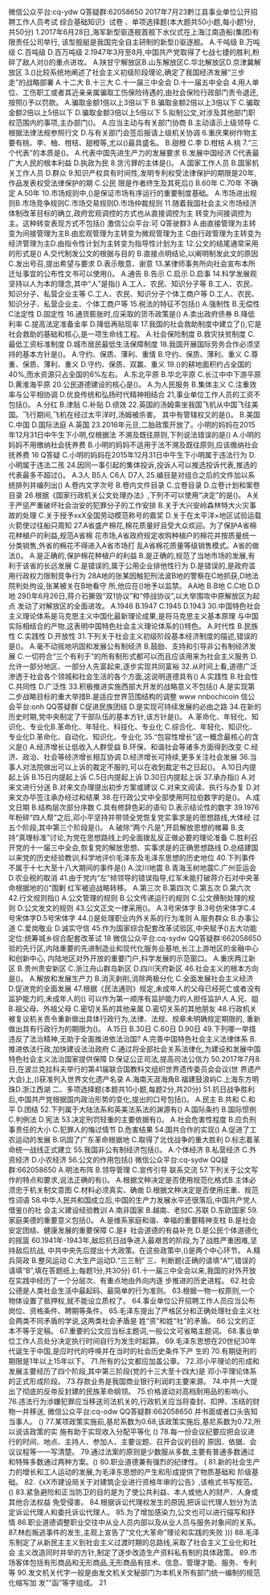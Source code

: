 微信公众平台:cq-ydw
Q答疑群:62058650
2017年7月23黔江县事业单位公开招聘工作人员考试
综合基础知识》试卷
、单项选择题(本大题共50小题,每小题1分,共50分)
1.2017年6月28日,海军新型驱逐舰首舰下水仪式在上海江南造船(集团)有限责任公司举行,
该型舰艇是我国完全自主研制的新型()驱逐舰。
A.千吨级
B.万吨级
C.百吨级
D.百万吨级
2.1947年3月至8月,中国共产党取得了七战七捷的胜利,粉碎了敌人对()的重点进攻。
A.陕甘宁解放区B.山东解放区C.华北解放区D.京津冀解放区
3.()比较系统地阐述了社会主义初级阶段理论,确定了我国经济发展“三步走”的战略部署
A.十二大
B.十三大
C.十一届三中全会
D.十一届五中全会
4.用人单位、工伤职工或者其近亲亲属骗取工伤保险待遇的,由社会保险行政部门责令退还,
按照()予以罚款。
A.骗取金额1倍以上3倍以下
B.骗取金额2倍以上3倍以下
C.骗取金额2倍以上5倍以下
D.骗取金额3倍以上5倍以下
5.拟制公文,对涉及其他部门职权范围内的事项,主办部门()。
A.应当主动与有关部门协商
B.主动请示上级领导
C.根据法律法规参照行文
D.与有关部门会签后报请上级机关协调
6.重庆果树作物主要有桃、李、柚、柑桔、甜橙等,尤以()最具盛名。
B.甜橙
C.李
D.柑桔
A.桃
7.“三个代表”的本质是()。
A.代表中国先进生产力的发展要求
B.发展中国经济
C代表最广大人民的根本利益
D.执政为民
8.贪污罪的主体是()。
A.国家工作人员
B.国家机关工作人员
D.群众
9.知识产权具有时间性,发明专利权受法律保护的期限是20年,作品发表权受法律保护的期
C.公民
限是作者终生及其死后()
B.60年
C.70年
不确定
A.50年
10.市场规则中,()是保证市场有序运行的重要制度基础。
A.市场进出规则B.市场竞争规则C.市场交易规则D.市场仲裁规则
11.随着我国社会主义市场经济体制改革目标的确立,政府宏观调控的方式也从直接调控为主
转变为间接调控为主。这种转变表现方式不包括()
激信公众平台:可
Q答驶群3
A.由直接管理为主转变为间接管理为主B.由宏观管理为主转变为微观管理为主
C由行政管理为主转变为经济管理为主D.由指令性计划为主转变为指导性计划为主
12.公文的结尾通常采用的形式是()
A.交代制发公文的根据与目的
B.直接点明结论,以阐明制发此文的原因
C.发出号召,提出希望与要求
D.表示敬意、谢意
13.某律师事务所向社会宣布本所迁址事宜的公布性文书可以使用()。
A.通告
B.告示
C.启示
D.启事
14.科学发展观坚持以人为本的理念,其中“人”是指()
A.工人、农民、知识分子等
B.工人、农民、知识分子、私营企业主等
C.工人、农民、知识分子个体工商户等
D.工人、农民、知识分子、私营企业主、个体工商户等
15.税法的特征不包括()
A.强制性
B.无偿性
C法定性
D.固定性
16.通货膨胀时,应采取的货币政策是()
A.卖出政府债券
B.降低利率
C.提高法定准备金率
D.降低再贴现率
17.我国的社会救助制度中建立了(),它是社会救助的基础和核心,是一项生命线工程。
A.社会保险制度
B.救灾扶贫制度
C.最低工资标准制度
D.城市居民最低生活保障制度
18.我国开展国际劳务合作必须坚持的基本方针是()。
A.守约、保质、薄利、重情
B.守约、保质、薄利、重义
C.尊重、保质、薄利、重义
D.守约、保质、双赢、重义
19.()的耕地面积约占全国的40%,而水资源只占全国的6%左右。
A.东北平原
B.华北平原
C.长江中中下游平原D.黄淮海平原
20.公民道德建设的核心是()。
A.为人民服务
B.集体主义
C.注重效率与公平相协调
D.优良传统和弘扬时代精神相结合
21,事业单位工作人员的工资不包括()。
A.分红
B.津贴
C.补贴
D.绩效
22.英国的汤姆乘坐我国飞机从中国飞往美国。飞行期间,飞机在经过太平洋时,汤姆被杀害。
其中有管辖权又的是()。
B.美国
C.中国
D.国际法庭
A.英国
23.2016年元旦,二胎政策开放了。小明的妈妈在2015年12月31日中午生下小明,仅根据法
不溯及既往原则,下列说法错误的是()
A.小明的妈妈不用缴纳社会抚养费
B.小明的妈妈不适用于法不溯及既往原则,应该缴纳社会抚养费
16
Q答疑
C.小明的妈妈在2015年12月31日中午生下小明属于违法行为
D.小明属于违法二孩
24.因同一事引起的集体投诉,投诉人可以推选投诉代表,推选的代表最多不超过()。
A.3人
B5人
C6人
D7人
25.编目是对组合之后的文件加以系统排列并编列出()
A.卷内文字次号
B.卷内文件目录
C.立卷目录
D.立卷计划和案卷目录
26.根据《国家行政机关公文处理办法》,下列不可以使用“决定”的是()。
A关于严惩严重破坏社会治安的犯罪分子的工作安排
B.关于大兴安岭森林特大火灾事故的处理
C.关于授予xxX全国劳动模范称号的嘉奖
D.关于在太平洋×地区试验运载火箭使过往船只周知
27.A省盛产棉花,棉花质量好且受大众欢迎。为了保护A省棉花种植户的利益,规范A省棉
花市场,A省政府规定收购种植户的棉花并按质量统一分类销售,外省的棉花不得进入A省市场打
乱A省棉花质量等级销售模式。A省的做法()。
A.是正确的,保护棉花种植户的利益
B.是正确的,规范了当地市场的发展,有利于该省的长远发展
C.是错误的,属于公用企业排他性行为
D.是错误的,是政府滥用行政权力限制竞争行为
28A地的张某因触犯刑法波B地的警察在C地抓获,D地法院判处拘设,张某被关在B地看守
所,他应在()地予以监禁。
AA地
B.B地
C.C地
D.D地
29()年6月26日,蒋介石撕毁“双1协议”和“停战协议”,以大举围攻中原解放区为起点
发动了对解放区的全面进攻。
A.1946
B.1947
C.1945
D.1943
30.中国特色社会主义理论体系是马克思主义中国化最新理论成果,是将马克思主义基本原理
与中国实际相结合的产物,这表明中国特色社会主义理论体系的()特色。
A.时代性
B.民族性
C.实践性
D.开放性
31.下列关于社会主义初级阶段基本经济制度的描述,错误的是()。
A.毫不动摇地巩固和发展公有制经济
B.鼓励、支持和引导非公有制经济发展
C.一切符合“三个有利于”的所有制形式都可以而且应该用来为社会主义服务
D.允许一部分地区、一部分人先富起来,逐步实现共同富裕
32.从时间上看,道德广泛渗透于社会各个领城和社会生活的各个方面,这说明道德具有()
A.实践性
B.社会性
C.共同性
D.广泛性
33.积极推进实施西部大开发的战略意义不包括()
A.是实现第二步战略目标的重大举措B.是适应世界范围结构的调整
www nnbochicoin
信公会平台:onh
QQ答疑群
C促进民族团结
D.是实现可持续发展的必由之路
34.在新的历史时期,党中央制定了干部队伍的基本方针,该方针是()。
A.革命化、年轻化、知识化、专业化B.革命化、年轻化、科技化、专业化
C.综合化、年轻化、知识化、专业化D.革命化、自动化、知识化、专业化
35.“包容性增长”这一概念最核心的含义是()
A.经济增长让低收入人群受益
B.环保、和谐社会等诸多方面得到改变
C.经济、政治、社会等经济增长相互协调
D.经济增长可持续,更多关注社会发展
36.当事人对法院做出可以上诉的裁定不服的,可以在收到裁定书之日起()。
A.10日内提起上诉
B.15日内提起上诉
C.5日内提起上诉
D.30日内提起上诉
37.承办指()
A.对来文进行分送
B.对来文办理提出初步方案或建议
C.对来文阅读、执行与办复
D.对来文办毕签注承办经过和结果
38.在行政公文中全部使用阿拉伯数字的是()。
A.成文日期
B.结构层次部分序数
C.具有修辞色彩的语句
D.表示结论性的数字
39.1976年粉碎“四人帮”之后,邓小平坚持并带领全党恢复党实事求是的思想路线,大体经
过五个阶段,其中第三个阶段是()。
A.破除“两个凡是”,开启解放思想的帷幕
B.支持“真理标准”讨论,为党在思想路线上的全面拨乱反正做必要的理论准备
C.胜利召开党的十一届三中全会,恢复党的解放思想、实事求是的正确思想路线
D.总结建国以来党的历史经验教训,科学地评价毛泽东及毛泽东思想的历史地位
40.下列事件不属于十七大至十八大期间的事件是()
A.汶川地震
B.青海玉树地震C.广州亚运会D.农业税的取消
41.由于党内“左”倾领导的错误指导,红军未能打破蒋介石对中央革命根据地的()“围剿
红军被迫战略转移。
A.第三次
B.第四次
C.第五次
D.第六次
42.行文规则指()
A.公文管理的规则
B.公文传递运行的规则
C.公文撰制处理的规则
D.公文发文的规则
43.公文正文一律采用()。
A.3号宋体字
B.3号仿宋体字C.4号宋体字D.5号宋体字
44.()是处理职业内外关系的行为准则
A.服务群众
B.办事公道
C.爱岗敬业
D.诚实守信
45.作为国家综合配套改革试验区,中央赋予()五大功能定位:统筹城乡综合配套改革试
18
微信公众平台:cq-sydw
QQ答疑群:662058650
验的先行区,内陆重要的先进制造业和现代化服务业基地,长江上游地区的金融中心和创新中心,
内陆地区对外开放的重要门户,科学发展的示范窗口。
A.重庆两江新区
B.贵州贵安新区
C.浙江舟山群岛新区
D.四川天府新区
46.社会主义的根本方向是()。
A.解放和发展生产力
B.消灭剥削,消除两极分化
C.全面发展社会主义经济
D.促进党的全面发展
47.根据《民法通则》规定,未成年人的父母已经死亡或者没有监护能力的,未成年人的()
可以作为第一顺序有监护能力的人担任监护人
A.兄、姐
B.祖父母、外祖父母
C.密切关系的其他亲属
D.密切关系的其他朋友
48.行政机关被复议机关责令重新做出具体行政行为,法律、法规、规章未明确规定期限的,
重新做出具有行政行为的期限为()。
A.15日
B.30日
C.60日
D.90日
49.下列哪一举措违反了法治精神,无助于全面推进依法治国?
A.完善中国特色社会主义法律体系
B.推进依法行政,加快建设法治政府
C.通过将全部社会关系法律化,为建设和发展中国特色社会主义法治国家提供保障
D.保证公正司法,提高司法公信力
50.2017年7月8日,在波兰克拉科夫举行的第41届联合国教科文组织世界遗传委员会会议(世
界遗产大会)上,()获准列入世界文化遗产名录
A.海南天涯海角B.福建鼓浪屿C.上海东方明珠D.浙江西湖
二、多项选择题(本题共10小题,每题2分,共20分)
51.抗日战争胜利后,中国共产党根据国内政治形势的变化,提出的口号包括()。
A.民主
B.共和
C.和平
D.团结
52.下列属于大陆法系和英美法系法的渊源有()
A.国际条约
B.国际惯例
C.判例法
D.宪法
53.决定刑罚轻重的主要依据有()。
A.社会危害性程度
B.应负刑事责任的大小
C.犯罪人的悔过情节
D.危害结果
54.国共合作的实现()
A.促进了工农运动的发展
B.巩固了广东革命根据地
C.取得了北伐战争的重大胜利
D.标志着革命统一战线正式建立
55.我国非公有制经济包括()。
A.个体经济
B.私营经济
C.外资经济
D.小农经济
56.公文的作用包括()
微信公众平台:cq-sydw
QQ疑群:662058650
A.明法布阵
B.领导管理
C.宣传引导
联系交流
57.下列关于公文写作的特点和要求,说法正确的有()。
A.根据文种决定是否使用规范化格式B.主体必须忠于机关制文意图
C.材料必须真实、确凿
D.根据文种决定是否使用庄重、规范性词语
58.中华人民共和国成立后,中国的生产力发展水平还很落后,中国共产党人借鉴()的社
会主义建设经验教训
A.南非国家
B.越南、老挝C.苏联
D.东欧国家
59.家庭美德的重要意义包括()。
A.是维系家庭和谐、幸福的重要精神支柱
B.是社会安定团结、健康发展的重要保障
C.是礻社会道德的有益补充
D.是公民个体道德化的摇篮
60.1941年-1943年,敌后抗日战争进入最艰苦的阶段,为了战胜严重困难,坚持敌后抗战,
中共中央先后提出十大政策。在这些政策中,()是两个中心环节。
A.精兵简政
B.整风运动
C.大生产运动D.“三三制”
三、判断题(正确的请填“A"”,错误的请填“B”,填在答题纸上;每题1分,共30分)
61.十一届三中全会以来,我国的对外开放在实践中经历了一个分层次、有重点地由外向内逐
步推进的历史进程。
62.社会公德是人类社会生活中最起码、最简单的行为准则。
63.根据一物一权原则,一个物体设置了抵押权,就不能设立质权了。
64.事业单位公开招聘工作人员应当公布岗位、资格条件、聘期等条件。
65.毛泽东提出了严格区分和正确处理社会主义社会两类不同矛盾的学说,这两类社会矛盾是
姓“资”和姓“社”的矛盾。
66.公文的正本不等于定稿。
67.重要的公文应当标主题词,一般公文可省略主题词。
68.事业单位工作人员处分决定执行时间自行为发生时起算。
69.毛泽东思想在20世纪30年代诞生于中国,是应时代的呼唤并在当时的社会历史条件下产
生的
70.有期徒刑的期限是1年以上15年以下。
71.所有的公文都应加盖公章。
72.邓小平理论的形成和发展主要经历了四个阶段,其中第三阶段(党的十三大至十四大)是
邓小平理论体系的正式形成阶段。
73.存款业务是我国商业银行利润的主要来源。
74.中共一大提出了彻底的反帝反封建的民族革命纲领。
75.价格波动对高档耐用品的影响小。
76.违法行为涉嫌犯罪应当移送司法机关的,行政机关应当将查封、扣押、冻结的财物一并移送,
微信公众平台:cq-odw
QQ答疑群:662058650
并书面或者口头告知当事人。
()
77.某项政策实施前,基尼系数为0.68,该政策实施后,基尼系数为0.72,所以说该政策的实
施有助于实现收入分配平等化
()
78.每一份会议纪要应把会议进行的时间、地点、主持人、参加人、主要议题、召开会议的目的
原因、依据、会议议程等一一写清楚。
79.通过法案的原则是少数服从多数,主要有普通多数通过和特殊多数通过两种方案。()
80.职业道德兼有强烈的纪律性。
(
81.新的社会生产力的增长和工人运动的发展,为毛泽东思想的产生和形成提供了物质基础和
阶级基础。
82.《xX市建设局关于对建筑企业进行资格年审的公告》,该格式书写规范。
()
83.紧急避险和正当防卫的目的是为了使公共利益、本人或他人的财产、人身或其他合法权益
免受侵害。
84.根据诉讼代理权发生的原因,把诉讼代理人划分为法定诉讼代理人和委托诉讼代理人。
85.为了增加感染力,公文也可以进行描写和抒情
86.职业道德调整职业交往中从业人员内部以及从业人员与服务对象间的关系。
87.林彪叛逃事件的发生,主观上宣告了“文化大革命”理论和实践的失败
)))
88.毛泽东制定了从新民主主义到社会主义过渡时期的总路线,采取了社会主义工业化和社会
主义改造同时并举的方针,制定了逐步改造生产资料私有制的具体政策。
89.市场客体包括有形商品和无形商品,无形商品有技术、信息、管理才能、服务、专利等
90.发文机关代字一般是由发文机关文秘部门为本机关所有部门统一编制的规范化缩写加
发”“函”等字组成。
21